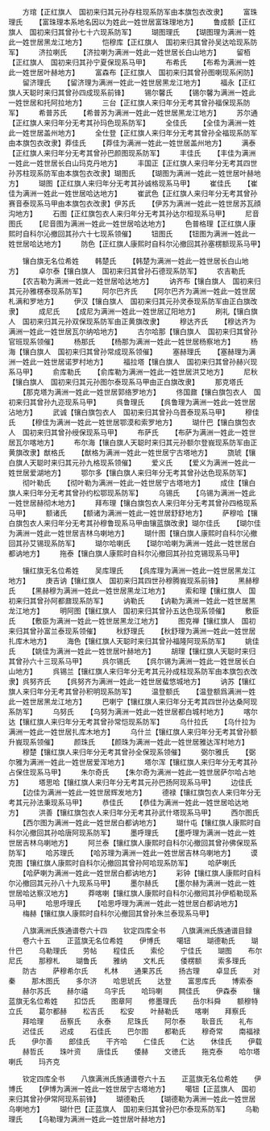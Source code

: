 <!-- { "loadSidebar": true } -->
　　方琯【正红旗人　国初来归其元孙存柱现系防军由本旗包衣改隶】
　　富珠理氏
　　【富珠理本系地名因以为姓此一姓世居富珠理地方】
　　鲁成额【正红旗人　国初来归其曾孙七十六现系防军】
　　瑚图理氏
　　【瑚图理为满洲一姓此一姓世居黑龙江地方】
　　恺穆库【正红旗人　国初来归其曾孙吴达哈现系防军】
　　济拉喇氏
　　【济拉喇为满洲一姓此一姓世居长白山地方】
　　留栢【正红旗人　国初来归其孙宁夏保现系马甲】
　　布希氏
　　【布希为满洲一姓此一姓世居叶赫地方】
　　富森布【正红旗人　国初来归其曾孙图喇现系闲防】
　　留济理氏
　　【留济理为满洲一姓此一姓世居黑龙江地方】
　　福永【正红旗人天聪时来归其曾孙四成现系前锋】
　　锡尔馨氏
　　【锡尔馨为满洲一姓此一姓世居和托阿拉地方】
　　三台【正红旗人来归年分无考其曾孙福保现系防军】
　　希普苏氏
　　【希普苏为满洲一姓此一姓世居黑龙江地方】
　　苏尔通【正红旗人来归年分无考其孙玛色现系防军】
　　全佳氏
　　【全佳为满洲一姓此一姓世居盖州地方】
　　全仕登【正红旗人来归年分无考其曾孙全福现系防军由本旗包衣改隶】莽佳氏
　　【莽佳为满洲一姓此一姓世居盖州地方】
　　满泰【正红旗人来归年分无考其曾孙巴颜图现系防军】
　　丰佳氏
　　【丰佳为满洲一姓此一姓世居长白山玛克丹地方】
　　丰国正【正红旗人来归年分无考其四世孙苏柱现系防军由本旗包衣改隶】瑚图氏
　　【瑚图为满洲一姓此一姓世居叶赫地方】
　　瑚图【正红旗人来归年分无考其孙诚格现系马甲】
　　崔佳氏
　　【崔佳为满洲一姓此一姓世居哈达地方】
　　崔武色【正红旗人来归年分无考其曾孙赛音泰现系马甲由本旗包衣改隶】伊苏氏
　　【伊苏为满洲一姓此一姓世居苏瓦顔沟地方】
　　石图【正红旗包衣人来归年分无考其孙达尔桓现系马甲】
　　尼音图氏
　　【尼音图为满洲一姓此一姓世居哈达地方】
　　色普格理【正红旗人康熙时自科尔沁撤回其孙六十七现系领催】
　　钮图氏
　　【钮图为满洲一姓此一姓世居哈达地方】
　　防色【正红旗人康熙时自科尔沁撤回其孙塞楞额现系马甲】




　　镶白旗无名位希姓
　　韩楚氏
　　【韩楚为满洲一姓此一姓世居长白山地方】
　　卓尔泰【镶白旗人　国初来归其曾孙石德现系防军】
　　农吉勒氏
　　【农吉勒为满洲一姓此一姓世居哈达地方】
　　讷齐布【镶白旗人　国初来归其元孙雅楞泰现系防军】
　　阿尔巴齐氏
　　【阿尔巴齐为满洲一姓此一姓世居札满和罗地方】
　　伊汉【镶白旗人　国初来归其元孙灵泰现系防军由正白旗改隶】
　　成尼氏
　　【成尼为满洲一姓此一姓世居辽阳地方】
　　刷礼【镶白旗人　国初来归其元孙双保现系防军由正黄旗改隶】
　　穆达齐氏
　　【穆达齐为满洲一姓此一姓世居瓦尔纳哈地方】
　　古尔哈那【镶白旗人　国初来归其曾孙官班现系领催】
　　杨那氏
　　【杨那为满洲一姓此一姓世居杨察地方】
　　杨海【镶白旗人　国初来归其曾孙常成现系领催】
　　塞赫理氏
　　【塞赫理为满洲一姓此一姓世居诺罗村地方】
　　福拉塔【镶白旗人　国初来归其曾孙赫兴现系马甲】
　　俞库勒氏
　　【俞库勒为满洲一姓此一姓世居洪艾地方】
　　尼秋【镶白旗人　国初来归其元孙图尔泰现系马甲由正白旗改隶】
　　那克塔氏
　　【那克塔为满洲一姓此一姓世居郭络罗地方】
　　佟国鼐【镶白旗包衣人　国初来归其曾孙九迩现系马甲】
　　呉鲁理氏
　　【呉鲁理为满洲一姓此一姓世居沾地方】
　　武诚【镶白旗包衣人　国初来归其曾孙乌晋泰现系马甲】
　　穆佳氏
　　【穆佳为满洲一姓此一姓世居鄂漠和索罗地方】
　　瑚什巴【镶白旗包衣人　国初来归其曾孙绶保现系马甲】
　　布萨氏
　　【布萨为满洲一姓此一姓世居瓦尔喀地方】
　　布尔海【镶白旗人天聪时来归其元孙额尔登峩现系防军由正黄旗改隶】猷格氏
　　【猷格为满洲一姓此一姓世居宁古塔地方】
　　旒琥【镶白旗人天聪时来归其元孙九格现系领催】
　　爱义氏
　　【爱义为满洲一姓此一姓世居爱湖地方】
　　鄂尔多【镶白旗人来归年分无考其曾孙达色现系防军】
　　彻叶勒氏
　　【彻叶勒为满洲一姓此一姓世居宁古塔地方】
　　成住【镶白旗人来归年分无考其曾孙约松鄂现系防军】
　　乌锡氏
　　【乌锡为满洲一姓此一姓世居赫彻木地方】
　　拜布理【镶白旗包衣人来归年分无考其曾孙四格现系马甲】
　　额诸氏
　　【额诸为满洲一姓此一姓世居舒舒地方】
　　萨穆哈【镶白旗包衣人来归年分无考其孙穆鲁现系马甲由镶蓝旗改隶】瑚尔佳氏
　　【瑚尔佳为满洲一姓此一姓世居吉林乌喇地方】
　　瑚什图【镶白旗人康熙时自科尔沁撤回其孙艾锡现系防军】
　　瑚尔哈喇氏
　　【瑚尔哈喇为满洲一姓此一姓世居白都讷地方】
　　拖泰【镶白旗人康熙时自科尔沁撤回其孙拉克锡现系马甲】






　　镶红旗无名位希姓
　　吴库理氏
　　【呉库理为满洲一姓此一姓世居黑龙江地方】
　　庚吉讷【镶红旗人　国初来归其四世孙穆腾峩现系前锋】
　　黑赫穆氏
　　【黑赫穆为满洲一姓此一姓世居黑龙江地方】
　　索和理【镶红旗人　国初来归其曾孙阿都鼐现系防军】
　　讷勒氏
　　【讷勒为满洲一姓此一姓世居黑龙江地方】
　　明阿图【镶红旗人　国初来归其曾孙五达色现系领催】
　　敷臣氏
　　【敷臣为满洲一姓此一姓世居黑龙江地方】
　　图克禅【镶红旗人　国初来归其曾孙富兰泰现系领催】
　　秋舒理氏
　　【秋舒理为满洲一姓此一姓世居扎库木地方】
　　海色【镶红旗人天聪时来归其曾孙福隆阿现系防军】
　　姚佳氏
　　【姚佳为满洲一姓此一姓世居叶赫地方】
　　胡理【镶红旗人天聪时来归其曾孙六十三现系马甲】
　　呉尔锡氏
　　【呉尔锡为满洲一姓此一姓世居长白山地方】
　　呉锡兰【镶红旗人来归年分无考其元孙成柱现系防军由本旗包衣改隶】呉努齐氏
　　【呉努齐为满洲一姓此一姓世居蜚悠城地方】
　　讷苏【镶红旗人来归年分无考其曾孙积明现系防军】
　　温登额氏
　　【温登额爲满洲一姓此一姓世居黑龙江地方】
　　巴喇宁【镶红旗人来归年分无考其四世孙达桑阿现系防军】
　　乌努氏
　　【乌努为满洲一姓此一姓世居都白城村地方】
　　喀尔达【镶红旗人来归年分无考其曾孙常恺现系防军】
　　乌什拉氏
　　【乌什拉为满洲一姓此一姓世居扎库木地方】
　　乌什兰【镶红旗人来归年分无考其曾孙额升峩现系领催】
　　颜珠氏
　　【颜珠为满洲一姓此一姓世居雅达浑村地方】
　　穆楚【镶红旗人来归年分无考其曾孙全保现系领催】
　　弼尔雅氏
　　【弼尔雅为满洲一姓此一姓世居爱浑地方】
　　塔尔浑【镶红旗人来归年分无考其孙占保住现系马甲】
　　朱尔奇氏
　　【朱尔奇为满洲一姓此一姓世居萨尔哈占地方】
　　塔思哈【镶红旗人来归年分无考其元孙巴扬阿现系马甲】
　　边佳氏
　　【边佳为满洲一姓此一姓世居辉发地方】
　　德禄【镶红旗包衣人来归年分无考其元孙法秉现系马甲】
　　恭佳氏
　　【恭佳为满洲一姓此一姓世居哈达地方】
　　洪善【镶红旗包衣人来归年分无考其孙武什塔现系马甲】
　　西尔图氏
　　【西尔图为满洲一姓此一姓世居白都讷地方】
　　瑚什屯【镶红旗人康熙时自科尔沁撤回其孙哈唐阿现系防军】
　　墨呼理氏
　　【墨呼理为满洲一姓此一姓世居吉林乌喇地方】
　　阿兰泰【镶红旗人康熙时自科尔沁撤回其曾孙佛保现系防军】
　　哈苏理氏
　　【哈苏理为满洲一姓此一姓世居吉林乌喇地方】
　　谟克图【镶红旗人康熙时自科尔沁撤回其曾孙阿哈现系防军】
　　哈萨喇氏
　　【哈萨喇为满洲一姓此一姓世居白都讷地方】
　　彩钟【镶红旗人康熙时自科尔沁撤回其元孙八十九现系马甲】
　　墨尔赫氏
　　【墨尔赫为满洲一姓此一姓世居哈达察汉地方】
　　莽喀喇【镶红旗人康熙时自科尔沁撤囘其孙伊栢勒现系马甲】
　　哈思呼理氏
　　【哈思呼理为满洲一姓此一姓世居白都讷地方】
　　梅赫【镶红旗人康熙时自科尔沁撤回其曾孙朱兰泰现系马甲】












　　八旗满洲氏族通谱卷六十四
　　钦定四库全书
　　八旗满洲氏族通谱目録
　　卷六十五
　　正蓝旗无名位希姓
　　伊博氏
　　噶钮
　　瑚德勒氏
　　瑚什巴
　　乌勒理氏
　　劳帖
　　程佳氏
　　索伦
　　宁佳氏
　　瑚图
　　布尔尼氏
　　那穆札
　　瑚鲁氏
　　雅纳
　　文札氏
　　倭楞额
　　索多理氏
　　防古
　　萨穆希尔氏
　　札林
　　通果苏氏
　　扬古理
　　卓显氏
　　对秦
　　那木图氏
　　多尔济
　　哈思琥氏
　　达登
　　富思库氏
　　博索泰
　　赫尔苏氏
　　赫尔禧
　　乌宇氏
　　哈玛喇
　　闗佳氏
　　伊森泰
　　镶蓝旗无名位希姓
　　扣岱氏
　　图章阿
　　修墨理氏
　　岳尔科舜
　　额穆特立氏
　　葛尔都赫
　　松吉氏
　　松安
　　叶赫勒氏
　　喀喇
　　拜察氏
　　拜哈理
　　岳察氏
　　永泰
　　尼珠氏
　　阿尔泰
　　耿音氏
　　礼布
　　迟佳氏
　　迟成
　　石佳氏
　　巴尔图
　　都勒氏
　　穆奇常
　　南福禄氏
　　伊尔善
　　郎佳氏
　　干齐哈
　　仁佳氏
　　仁达
　　休佳氏
　　伊载
　　赫哲氏
　　珠叶资
　　唐佳氏
　　倭赫
　　文徳氏
　　拖克泰
　　哈尔塔喇氏
　　玛齐克















　　钦定四库全书
　　八旗满洲氏族通谱卷六十五
　　正蓝旗无名位希姓
　　伊博氏
　　【伊博为满洲一姓此一姓世居宁古塔地方】
　　噶钮【正蓝旗人　国初来归其曾孙伊常阿现系前锋】
　　瑚德勒氏
　　【瑚德勒为满洲一姓此一姓世居乌喇地方】
　　瑚什巴【正蓝旗人　国初来归其曾孙巴尔泰现系防军】
　　乌勒理氏
　　【乌勒理为满洲一姓此一姓世居叶赫地方】
